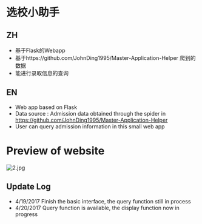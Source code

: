 # 选校小助手

## ZH

- 基于Flask的Webapp
- 基于https://github.com/JohnDing1995/Master-Application-Helper 爬到的数据
- 能进行录取信息的查询



## EN

- Web app based on Flask
- Data source : Admission data obtained through the spider in https://github.com/JohnDing1995/Master-Application-Helper
- User can query admission information in this small web app

# Preview of website
![2.jpg](https://ooo.0o0.ooo/2017/07/05/595c6707533ff.jpg)


## Update Log

- 4/19/2017 Finish the basic interface, the query function still in process
- 4/20/2017 Query function is available, the display function now in progress